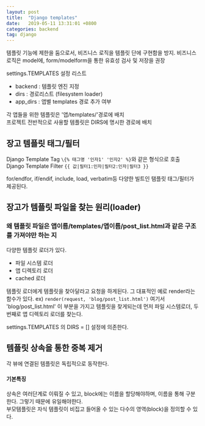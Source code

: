 ```yaml
---
layout: post
title:  "Django templates"
date:   2019-05-11 13:31:01 +0800
categories: backend
tag: django
---
```


템플릿 기능에 제한을 둠으로서, 비즈니스 로직을 템플릿 단에 구현함을 방지.
비즈니스 로직은 model에, form/modelform을 통한 유효성 검사 및 저장을 권장

settings.TEMPLATES 설정 리스트
- backend : 템플릿 엔진 지정
- dirs : 경로리스트 (filesystem loader)
- app_dirs : 앱별 templates 경로 추가 여부

각 앱들을 위한 템플릿은 '앱/templates/'경로에 배치  
프로젝트 전반적으로 사용할 템플릿은 DIRS에 명시한 경로에 배치  

## 장고 템플릿 태그/필터
Django Template Tag ```\{% 태그명 '인자1' '인자2' %}```와 같은 형식으로 호출
Django Template Filter ```{{ 값|필터1:인자|필터2:인자|필터3 }}```   

for/endfor, if/endif, include, load, verbatim등 다양한 빌트인 탬플릿 태그/필터가 제공된다.




## 장고가 템플릿 파일을 찾는 원리(loader)
### 왜 템플릿 파일은 앱이름/templates/앱이름/post_list.html과 같은 구조를 가져야만 하는 지
다양한 템플릿 로더가 있다.
- 파일 시스템 로더
- 앱 디렉토리 로더
- cached 로더

템플릿 로더에게 템플릿을 찾아달라고 요청을 하게된다. 그 대표적인 예로 render라는 함수가 있다. 
ex) ```render(request, 'blog/post_list.html')```
여기서 'blog/post_list.html' 이 부분을 가지고 템플릿을 찾게되는데 먼저 파일 시스템로더, 두번째로 앱 디렉토리 로더를 찾는다. 

settings.TEMPLATES 의 DIRS = [] 설정에 의존한다. 

## 템플릿 상속을 통한 중복 제거
각 뷰에 연결된 템플릿은 독립적으로 동작한다.

#### 기본특징
상속은 여러단계로 이뤄질 수 있고, block에는 이름을 할당해야하며, 이름을 통해 구분한다. 그렇기 때문에 유일해야한다.  
부모템플릿은 자식 템플릿이 비집고 들어올 수 있는 다수의 영역(block)을 정의할 수 있다.  
